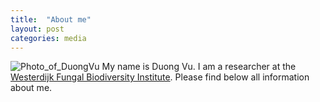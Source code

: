 ```yaml
---
title:  "About me"
layout: post
categories: media
---
```

![Photo_of_DuongVu](https://vuthuyduong.github.io/portrait_DuongVu_original.jpg)
My name is Duong Vu. I am a researcher at the [Westerdijk Fungal Biodiversity Institute](https://wi.knaw.nl/). Please find below all information about me.




